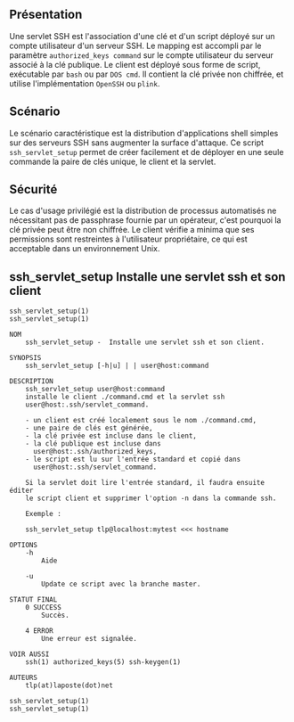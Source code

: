 ## Présentation
Une servlet SSH est l'association d'une clé et d'un script déployé sur un compte utilisateur d'un serveur SSH.
Le mapping est accompli par le paramètre `authorized_keys command` sur le compte utilisateur du serveur associé à la clé publique.
Le client est déployé sous forme de script, exécutable par `bash` ou par `DOS cmd`.
Il contient la clé privée non chiffrée, et utilise l'implémentation `OpenSSH` ou `plink`.

## Scénario
Le scénario caractéristique est la distribution d'applications shell simples sur des serveurs SSH sans augmenter la surface d'attaque.
Ce script `ssh_servlet_setup` permet de créer facilement et de déployer en une seule commande la paire de clés unique, le client et la servlet.

## Sécurité
Le cas d'usage privilégié est la distribution de processus automatisés ne nécessitant pas de passphrase fournie par un opérateur, c'est pourquoi la clé privée peut être non chiffrée.
Le client vérifie a minima que ses permissions sont restreintes à l'utilisateur propriétaire, ce qui est acceptable dans un environnement Unix.

## ssh_servlet_setup Installe une servlet ssh et son client
```
ssh_servlet_setup(1)                                  ssh_servlet_setup(1)

NOM
    ssh_servlet_setup -  Installe une servlet ssh et son client.

SYNOPSIS
    ssh_servlet_setup [-h|u] | | user@host:command

DESCRIPTION
    ssh_servlet_setup user@host:command
    installe le client ./command.cmd et la servlet ssh
    user@host:.ssh/servlet_command.

    - un client est créé localement sous le nom ./command.cmd,
    - une paire de clés est générée,
    - la clé privée est incluse dans le client,
    - la clé publique est incluse dans
      user@host:.ssh/authorized_keys,
    - le script est lu sur l'entrée standard et copié dans
      user@host:.ssh/servlet_command.

    Si la servlet doit lire l'entrée standard, il faudra ensuite éditer
    le script client et supprimer l'option -n dans la commande ssh.

    Exemple :

    ssh_servlet_setup tlp@localhost:mytest <<< hostname

OPTIONS
    -h
        Aide

    -u
        Update ce script avec la branche master.

STATUT FINAL
    0 SUCCESS
        Succès.

    4 ERROR
        Une erreur est signalée.

VOIR AUSSI
    ssh(1) authorized_keys(5) ssh-keygen(1)

AUTEURS
    tlp(at)laposte(dot)net

ssh_servlet_setup(1)                                  ssh_servlet_setup(1)
```
